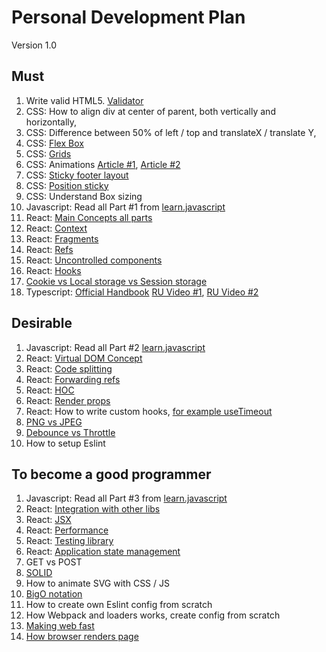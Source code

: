 # Personal Development Plan

Version 1.0

## Must

1. Write valid HTML5. [Validator](https://validator.w3.org/)
2. CSS: How to align div at center of parent, both vertically and horizontally, 
3. CSS: Difference between 50% of left / top and translateX / translate Y, 
4. CSS: [Flex Box](https://css-tricks.com/snippets/css/a-guide-to-flexbox/)
5. CSS: [Grids](https://css-tricks.com/snippets/css/complete-guide-grid/)
6. CSS: Animations [Article #1](https://developer.mozilla.org/en-US/docs/Web/CSS/CSS_Animations/Using_CSS_animations), [Article #2](https://thoughtbot.com/blog/css-animation-for-beginners)
7. CSS: [Sticky footer layout](https://developer.mozilla.org/en-US/docs/Web/CSS/Layout_cookbook/Sticky_footers)
8. CSS: [Position sticky](https://medium.com/web-standards/sticky-bc7ff7088693)
9. CSS: Understand Box sizing
10. Javascript: Read all Part #1 from [learn.javascript](https://learn.javascript.ru/)
11. React: [Main Concepts all parts](https://reactjs.org/docs/hello-world.html)
12. React: [Context](https://reactjs.org/docs/context.html)
13. React: [Fragments](https://reactjs.org/docs/fragments.html)
14. React: [Refs](https://reactjs.org/docs/refs-and-the-dom.html)
15. React: [Uncontrolled components](https://reactjs.org/docs/uncontrolled-components.html)
16. React: [Hooks](https://reactjs.org/docs/hooks-intro.html)
17. [Cookie vs Local storage vs Session storage](https://dev.to/sidbhanushali/cookies-vs-session-vs-local-storage-22ja)
18. Typescript: [Official Handbook](https://www.typescriptlang.org/docs/handbook/2/basic-types.html) [RU Video #1](https://www.youtube.com/watch?v=nyIpDs2DJ_c), [RU Video #2](https://www.youtube.com/watch?v=7NU6K4170As)

## Desirable

1. Javascript: Read all Part #2 [learn.javascript](https://learn.javascript.ru/)
2. React: [Virtual DOM Concept](https://reactjs.org/docs/faq-internals.html)
3. React: [Code splitting](https://reactjs.org/docs/code-splitting.html)
4. React: [Forwarding refs](https://reactjs.org/docs/forwarding-refs.html)
5. React: [HOC](https://reactjs.org/docs/higher-order-components.html)
6. React: [Render props](https://reactjs.org/docs/render-props.html)
7. React: How to write custom hooks, [for example useTimeout](https://www.30secondsofcode.org/react/s/use-timeout)
8. [PNG vs JPEG](https://web.dev/choose-the-right-image-format/)
9. [Debounce vs Throttle](https://css-tricks.com/debouncing-throttling-explained-examples/)
10. How to setup Eslint

## To become a good programmer

1. Javascript: Read all Part #3 from [learn.javascript](https://learn.javascript.ru/)
2. React: [Integration with other libs](https://reactjs.org/docs/integrating-with-other-libraries.html)
3. React: [JSX](https://reactjs.org/docs/jsx-in-depth.html)
4. React: [Performance](https://reactjs.org/docs/optimizing-performance.html)
5. React: [Testing library](https://testing-library.com/docs/react-testing-library/intro/)
6. React: [Application state management](https://kentcdodds.com/blog/application-state-management-with-react)
7. GET vs POST
8. [SOLID](https://habr.com/ru/company/productivity_inside/blog/505430/)
9. How to animate SVG with CSS / JS
10. [BigO notation](https://dou.ua/lenta/articles/what-you-should-know-about-algorithms/)
11. How to create own Eslint config from scratch
12. How Webpack and loaders works, create config from scratch
13. [Making web fast](https://web.dev/fast/)
14. [How browser renders page](https://medium.com/jspoint/how-the-browser-renders-a-web-page-dom-cssom-and-rendering-df10531c9969)
